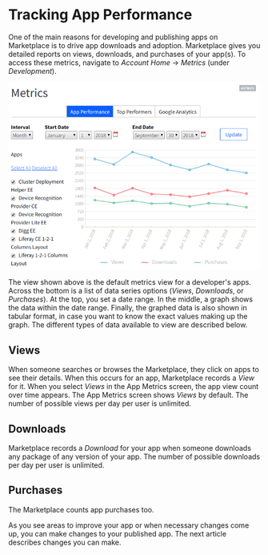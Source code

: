 # Tracking App Performance [](id=tracking-app-performance)

One of the main reasons for developing and publishing apps on Marketplace is to
drive app downloads and adoption. Marketplace gives you detailed reports on
views, downloads, and purchases of your app(s). To access these metrics,
navigate to *Account Home* &rarr; *Metrics* (under *Development*). 

![Figure 1: The App Performance view in Marketplace lets you see how many times your apps have been viewed, downloaded, and purchased over a time interval.](../../../images/marketplace-app-metrics-over-time.png) 

The view shown above is the default metrics view for a developer's apps. Across
the bottom is a list of data series options (*Views*, *Downloads*, or
*Purchases*). At the top, you set a date range. In the middle, a graph shows the
data within the date range. Finally, the graphed data is also shown in tabular
format, in case you want to know the exact values making up the graph. The
different types of data available to view are described below.

## Views [](id=views)

When someone searches or browses the Marketplace, they click on apps to see
their details. When this occurs for an app, Marketplace records a *View* for
it. When you select *Views* in the App Metrics screen, the app view count over
time appears. The App Metrics screen shows *Views* by default. The number of
possible views per day per user is unlimited.

## Downloads [](id=downloads)

Marketplace records a *Download* for your app when someone downloads any package
of any version of your app. The number of possible downloads per day per user is
unlimited.

## Purchases [](id=purchases)

The Marketplace counts app purchases too. 

As you see areas to improve your app or when necessary changes come up, you can
make changes to your published app. The next article describes changes you can
make.
